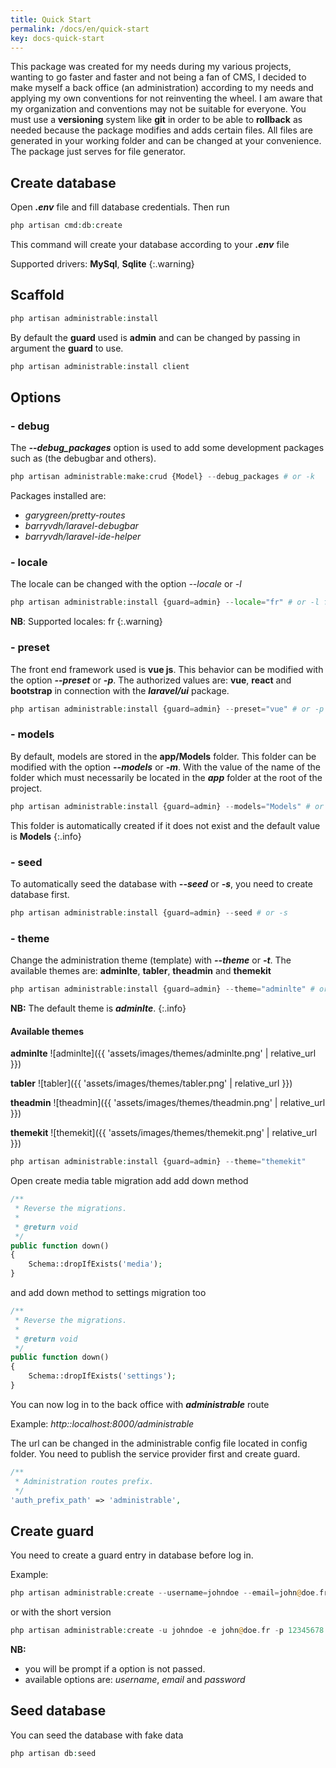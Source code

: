```yaml
---
title: Quick Start
permalink: /docs/en/quick-start
key: docs-quick-start
---
```



This package was created for my needs during my various projects, wanting to go faster and faster and not being a fan of CMS, I decided to make myself a back office (an administration) according to my needs and applying my own conventions for not reinventing the wheel. I am aware that my organization and conventions may not be suitable for everyone.
You must use a **versioning** system like **git** in order to be able to **rollback** as needed because the package modifies and adds certain files.
All files are generated in your working folder and can be changed at your convenience. The package just serves for
file generator.



## Create database

Open ***.env*** file and fill database credentials.
Then run

```php
php artisan cmd:db:create
```

This command will create your database according to your ***.env*** file

Supported drivers: **MySql**, **Sqlite**
{:.warning}


## Scaffold

```php
php artisan administrable:install
```

By default the **guard** used is **admin** and can be changed by passing in argument the **guard** to use.

```php
php artisan administrable:install client
```

## Options

### - debug

The ***--debug_packages*** option is used to add some development packages
such as (the debugbar and others).

```php
php artisan administrable:make:crud {Model} --debug_packages # or -k
```
Packages installed are:
- *garygreen/pretty-routes*
- *barryvdh/laravel-debugbar*
- *barryvdh/laravel-ide-helper*

### - locale

The locale can be changed with the option *--locale* or *-l*

```php
php artisan administrable:install {guard=admin} --locale="fr" # or -l fr
```

**NB**: Supported locales: fr
{:.warning}

### - preset

The front end framework used is **vue js**. This behavior can be modified with the option ***--preset*** or ***-p***.
The authorized values are: **vue**, **react** and **bootstrap** in connection with the ***laravel/ui*** package.

```php
php artisan administrable:install {guard=admin} --preset="vue" # or -p vue
```

### - models

By default, models are stored in the **app/Models** folder. This folder can be modified with the option ***--models*** or ***-m***.
With the value of the name of the folder which must necessarily be located in the ***app*** folder at the root of the project.


```php
php artisan administrable:install {guard=admin} --models="Models" # or -m Models
```

This folder is automatically created if it does not exist and the default value is **Models**
{:.info}

### - seed
To automatically seed the database with ***--seed*** or ***-s***, you need to create database first.

```php
php artisan administrable:install {guard=admin} --seed # or -s
```

### - theme

Change the administration theme (template) with ***--theme*** or ***-t***. The available themes are: **adminlte**, **tabler**, **theadmin** and **themekit**

```php
php artisan administrable:install {guard=admin} --theme="adminlte" # or -t adminlte
```

**NB:** The default theme is ***adminlte***.
{:.info}

#### Available themes

**adminlte**
![adminlte]({{ 'assets/images/themes/adminlte.png' | relative_url }})

**tabler**
![tabler]({{ 'assets/images/themes/tabler.png' | relative_url }})

**theadmin**
![theadmin]({{ 'assets/images/themes/theadmin.png' | relative_url }})

**themekit**
![themekit]({{ 'assets/images/themes/themekit.png' | relative_url }})

```php
php artisan administrable:install {guard=admin} --theme="themekit"
```

Open create media table migration add add down method

```php
/**
 * Reverse the migrations.
 *
 * @return void
 */
public function down()
{
    Schema::dropIfExists('media');
}
```

and add down method to settings migration too

```php
/**
 * Reverse the migrations.
 *
 * @return void
 */
public function down()
{
    Schema::dropIfExists('settings');
}
```

You can now log in to the back office with ***administrable*** route

Example: *http::localhost:8000/administrable*

The url can be changed in the administrable config file located in config folder.
You need to publish the service provider first  and create guard.

```php
/**
 * Administration routes prefix.
 */
'auth_prefix_path' => 'administrable',
```

## Create guard

You need to create a guard entry in database before log in.

Example:

```php
php artisan administrable:create --username=johndoe --email=john@doe.fr --password=12345678
```

or with the short version

```php
php artisan administrable:create -u johndoe -e john@doe.fr -p 12345678
```

**NB:**

- you will be prompt if a option is not passed.
- available options are: *username*, *email* and *password*

## Seed database

You can seed the database with fake data

```php
php artisan db:seed
```
